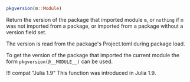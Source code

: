 ```julia
pkgversion(m::Module)
```

Return the version of the package that imported module `m`, or `nothing` if `m` was not imported from a package, or imported from a package without a version field set.

The version is read from the package's Project.toml during package load.

To get the version of the package that imported the current module the form `pkgversion(@__MODULE__)` can be used.

!!! compat "Julia 1.9"
    This function was introduced in Julia 1.9.

